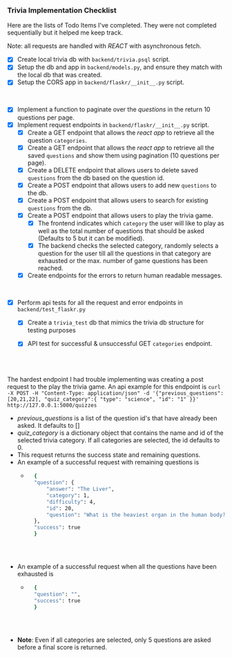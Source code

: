 ### Trivia Implementation Checklist
Here are the lists of Todo Items I've completed. They were not completed sequentially but it helped me keep track. <br>

Note: all requests are handled with *REACT* with asynchronous fetch.
- [x] Create local trivia db with `backend/trivia.psql` script.
- [x] Setup the db and app in `backend/models.py`, and ensure they match with the local db that was created.
- [x] Setup the CORS app in `backend/flaskr/__init__.py` script.
<br>

- [x] Implement a function to paginate over the *questions* in the return 10 questions per page. 
- [x] Implement request endpoints in `backend/flaskr/__init__.py` script.
    - [x] Create a GET endpoint that allows the *react app* to retrieve all the question `categories`.
    - [x] Create a GET endpoint that allows the *react app* to retrieve all the saved `questions` and show them using pagination (10 questions per page).
    - [x] Create a DELETE endpoint that allows users to delete saved `questions` from the db based on the question id.
    - [x] Create a POST endpoint that allows users to add new `questions` to the db.
    - [x] Create a POST endpoint that allows users to search for existing `questions` from the db.
    - [x] Create a POST endpoint that allows users to play the trivia game.
        - [x] The frontend indicates which `category` the user will like to play as well as the total number of questions that should be asked (Defaults to 5 but it can be modified).
        - [x] The backend checks the selected category, randomly selects a question for the user till all the questions in that category are exhausted or the max. number of game questions has been reached.
    - [x] Create endpoints for the errors to return human readable messages.
<br>

- [x] Perform api tests for all the request and error endpoints in `backend/test_flaskr.py`
    - [x] Create a `trivia_test` db that mimics the trivia db structure for testing purposes
    - [x] API test for successful & unsuccessful GET `categories` endpoint.
<br><br><br><br>


The hardest endpoint I had trouble implementing was creating a post request to the play the trivia game. An api example for this endpoint is `curl -X POST -H "Content-Type: application/json" -d '{"previous_questions":[20,21,22], "quiz_category":{ "type": "science", "id": "1" }}' http://127.0.0.1:5000/quizzes`
- *previous_questions* is a list of the question id's that have already been asked. It defaults to []
- *quiz_category* is a dictionary object that contains the name and id of the selected trivia category. If all categories are selected, the id defaults to 0.
- This request returns the success state and remaining questions. 
- An example of a successful request with remaining questions is
    - ```bash
        {
        "question": {
            "answer": "The Liver",
            "category": 1,
            "difficulty": 4,
            "id": 20,
            "question": "What is the heaviest organ in the human body?"
        },
        "success": true
        }
    ```
<br>

- An example of a successful request when all the questions have been exhausted is 
    - ```bash
        {
        "question": "",
        "success": true
        }
    ```
<br>

- **Note**: Even if all categories are selected, only 5 questions are asked before a final score is returned.
